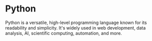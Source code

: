 # Python

Python is a versatile, high-level programming language known for its readability and simplicity. It's widely used in web development, data analysis, AI, scientific computing, automation, and more.
